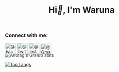 <h1 align="center"><br>Hi<i>&#128075;</i>, I'm Waruna<br><br></h1>


<h3>Connect with me:</h3>
<div style="position: absolute;">
  <a href="https://www.facebook.com/warunasri.wickramasinghe">
    <img src="https://user-images.githubusercontent.com/88454334/161738462-acc7cbe9-422d-439c-bf4b-62771a958cbe.png" width="35px" height="35px" alt="@Facebook">
  </a>
  <a href="https://twitter.com/WarunaSriWickr1">
    <img src="https://user-images.githubusercontent.com/88454334/161741554-3aa0a534-650d-46f5-b4fe-fcd2b6968d51.png" width="35px" height="35px" alt="@Twitter">
  </a>
  <a href="https://www.instagram.com/waruna_22/">
    <img src="https://user-images.githubusercontent.com/88454334/161740143-c27d9998-7580-4ee6-b220-aa21975d54a6.png" width="35px" height="35px" alt="@Instagram">
  </a>
  <a href="mailto:warunasri44@gmail.com">
    <img src="https://user-images.githubusercontent.com/88454334/161742040-5d3f56b8-1f75-4c13-9927-ab77ea703906.png" width="35px" height="33.5px" alt="@Gmail">
  </a>
</div><br>

![Anurag's GitHub stats](https://github-readme-stats.vercel.app/api?username=Waruna00&theme=default_icons=true)

[![Top Langs](https://github-readme-stats.vercel.app/api/top-langs/?username=Waruna00&layout=compact)](https://github.com/anuraghazra/github-readme-stats)

<!---
Waruna00/Waruna00 is a ✨ special ✨ repository because its `README.md` (this file) appears on your GitHub profile.
You can click the Preview link to take a look at your changes.
--->
